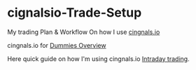 # cignalsio-Trade-Setup

My trading Plan & Workflow On how I use [cingnals.io](https://cignals.io)

cingnals.io for [Dummies Overview](01-OverView.md)

Here quick guide on how I'm using cingnals.io [Intraday trading](Intraday-Strategy.md).
